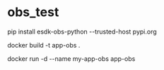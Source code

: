 # obs_test

pip install esdk-obs-python --trusted-host pypi.org

docker build -t app-obs .  

docker run -d --name my-app-obs app-obs